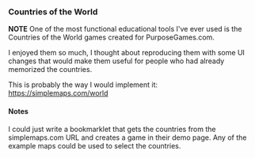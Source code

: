### Countries of the World

**NOTE**
One of the most functional educational tools I've ever used is the Countries of the World games created for PurposeGames.com.

I enjoyed them so much, I thought about reproducing them with some UI changes that would make them useful for people who had already memorized the countries.

This is probably the way I would implement it: https://simplemaps.com/world


#### Notes
I could just write a bookmarklet that gets the countries from the simplemaps.com URL and creates a game in their demo page. Any of the example maps could be used to select the countries.